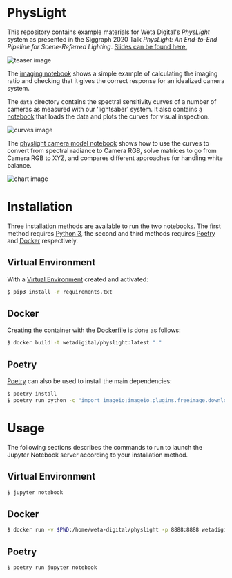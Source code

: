 # PhysLight

This repository contains example materials for Weta Digital's *PhysLight* system as presented in the Siggraph 2020 Talk *PhysLight: An End-to-End Pipeline for Scene-Referred Lighting*. [Slides can be found here.](https://drive.google.com/file/d/1a2jGciAmfH9yPdJCXNuNNEs_U07znp9C/view?usp=sharing)

![teaser image](img/teaser_gmp.jpg)


The [imaging notebook](https://github.com/wetadigital/physlight/blob/master/physlight_imaging.ipynb) shows a simple example of calculating the imaging ratio and checking that it gives the correct response for an idealized camera system.

The `data` directory contains the spectral sensitivity curves of a number of cameras as measured with our 'lightsaber' system. It also contains [a notebook](https://github.com/wetadigital/physlight/blob/master/data/plot_curves.ipynb) that loads the data and plots the curves for visual inspection.


![curves image](img/plot_5div.png)


The [physlight camera model notebook](https://github.com/wetadigital/physlight/blob/master/physlight_camera_model.ipynb) shows how to use the curves to convert from spectral radiance to Camera RGB, solve matrices to go from Camera RGB to XYZ, and compares different approaches for handling white balance.

![chart image](img/chart_wb.png)

# Installation

Three installation methods are available to run the two notebooks. The first
method requires [Python 3](https://www.python.org/downloads/), the second and
third methods requires [Poetry](https://python-poetry.org/) and
[Docker](https://www.docker.com/) respectively.

## Virtual Environment

With a [Virtual Environment](https://docs.python.org/3/tutorial/venv.html)
created and activated:

```bash
$ pip3 install -r requirements.txt
```

## Docker

Creating the container with the [Dockerfile](https://docs.docker.com/engine/reference/builder/)
is done as follows:

```bash
$ docker build -t wetadigital/physlight:latest "."
```

## Poetry

[Poetry](https://python-poetry.org/) can also be used to install the main
dependencies:

```bash
$ poetry install
$ poetry run python -c "import imageio;imageio.plugins.freeimage.download()"
```

# Usage

The following sections describes the commands to run to launch the Jupyter
Notebook server according to your installation method.

## Virtual Environment

```bash
$ jupyter notebook
```

## Docker

```bash
$ docker run -v $PWD:/home/weta-digital/physlight -p 8888:8888 wetadigital/physlight:latest
```

## Poetry

```bash
$ poetry run jupyter notebook
```
